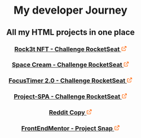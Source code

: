 <h1 align="center"> My developer Journey </h1>
<h2 align="center"> All my HTML projects in one place  </h2>

 <h3 align="center"> <a href="https://github.com/jackson-alves-182/challenge-discover-rocket-nfts"> Rock3t NFT - Challenge RocketSeat  <img width="15px" src="https://github.com/jackson-alves-182/jackson-alves-182/blob/master/external-link.svg"> </h3>

 <h3 align="center"> <a href="https://github.com/jackson-alves-182/Rocket-Stage4-Challenge"> Space Cream - Challenge RocketSeat  <img width="15px" src="https://github.com/jackson-alves-182/jackson-alves-182/blob/master/external-link.svg"></a></h3>  
 
 <h3 align="center"> <a href="https://github.com/jackson-alves-182/FocusTimer-Js">FocusTimer 2.0 - Challenge RocketSeat  <img width="15px" src="https://github.com/jackson-alves-182/jackson-alves-182/blob/master/external-link.svg"></h3>
  
 <h3 align="center"> <a href="https://github.com/jackson-alves-182/Project-SPA">Project-SPA - Challenge RocketSeat  <img width="15px" src="https://github.com/jackson-alves-182/jackson-alves-182/blob/master/external-link.svg"></a></h3>  
 
   <h3 align="center"> <a href="https://github.com/jackson-alves-182/reddit-copy"> Reddit Copy  <img width="15px" src="https://github.com/jackson-alves-182/jackson-alves-182/blob/master/external-link.svg"> </h3>

 <h3 align="center"> <a href="https://github.com/jackson-alves-182/Snap-FrontEndMentor-Challenge"> FrontEndMentor - Project Snap  <img width="15px" src="https://github.com/jackson-alves-182/jackson-alves-182/blob/master/external-link.svg"> </a></h3>  

